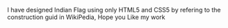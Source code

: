 I have designed Indian Flag using only HTML5 and CSS5 by refering to the construction guid in WikiPedia, Hope you Like my work
